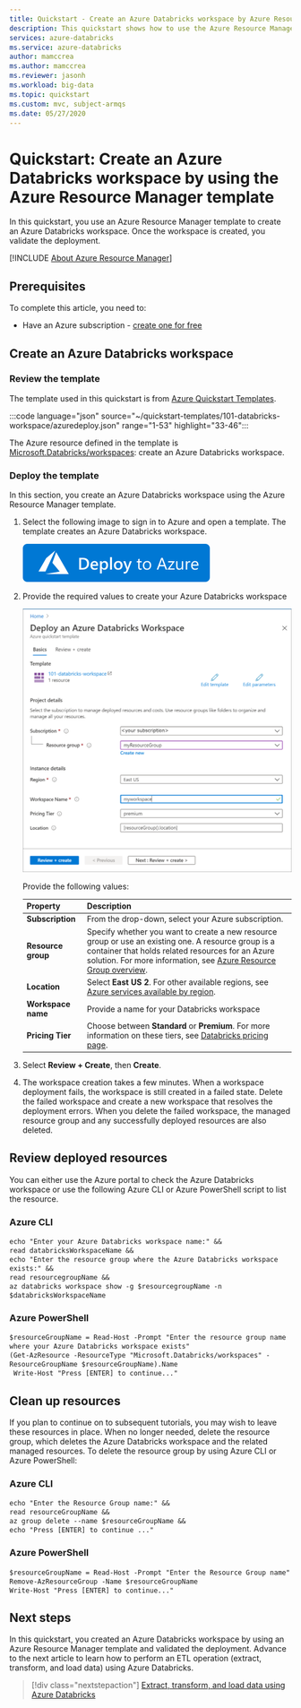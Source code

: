 ```yaml
---
title: Quickstart - Create an Azure Databricks workspace by Azure Resource Manager template
description: This quickstart shows how to use the Azure Resource Manager template to create an Azure Databricks workspace.
services: azure-databricks
ms.service: azure-databricks
author: mamccrea
ms.author: mamccrea
ms.reviewer: jasonh
ms.workload: big-data
ms.topic: quickstart
ms.custom: mvc, subject-armqs
ms.date: 05/27/2020
---
```


# Quickstart: Create an Azure Databricks workspace by using the Azure Resource Manager template

In this quickstart, you use an Azure Resource Manager template to create an Azure Databricks workspace. Once the workspace is created, you validate the deployment.

[!INCLUDE [About Azure Resource Manager](../../includes/resource-manager-quickstart-introduction.md)]

## Prerequisites

To complete this article, you need to:

* Have an Azure subscription - [create one for free](https://azure.microsoft.com/free/)

## Create an Azure Databricks workspace

### Review the template

The template used in this quickstart is from [Azure Quickstart Templates](https://azure.microsoft.com/resources/templates/101-databricks-workspace/).

:::code language="json" source="~/quickstart-templates/101-databricks-workspace/azuredeploy.json" range="1-53" highlight="33-46":::

The Azure resource defined in the template is [Microsoft.Databricks/workspaces](/azure/templates/microsoft.databricks/workspaces): create an Azure Databricks workspace.

### Deploy the template

In this section, you create an Azure Databricks workspace using the Azure Resource Manager template.

1. Select the following image to sign in to Azure and open a template. The template creates an Azure Databricks workspace.

   [![Deploy to Azure](../media/template-deployments/deploy-to-azure.svg)](https://portal.azure.com/#create/Microsoft.Template/uri/https%3A%2F%2Fraw.githubusercontent.com%2FAzure%2Fazure-quickstart-templates%2Fmaster%2F101-databricks-workspace%2Fazuredeploy.json)

2. Provide the required values to create your Azure Databricks workspace

   ![Create Azure Databricks workspace using an Azure Resource Manager template](./media/quickstart-create-databricks-workspace-resource-manager-template/create-databricks-workspace-using-resource-manager-template.png "Create Azure Databricks workspace using an Azure Resource Manager template")

   Provide the following values:

   |Property  |Description  |
   |---------|---------|
   |**Subscription**     | From the drop-down, select your Azure subscription.        |
   |**Resource group**     | Specify whether you want to create a new resource group or use an existing one. A resource group is a container that holds related resources for an Azure solution. For more information, see [Azure Resource Group overview](../azure-resource-manager/management/overview.md). |
   |**Location**     | Select **East US 2**. For other available regions, see [Azure services available by region](https://azure.microsoft.com/regions/services/).        |
   |**Workspace name**     | Provide a name for your Databricks workspace        |
   |**Pricing Tier**     |  Choose between **Standard** or **Premium**. For more information on these tiers, see [Databricks pricing page](https://azure.microsoft.com/pricing/details/databricks/).       |

3. Select **Review + Create**, then **Create**.

4. The workspace creation takes a few minutes. When a workspace deployment fails, the workspace is still created in a failed state. Delete the failed workspace and create a new workspace that resolves the deployment errors. When you delete the failed workspace, the managed resource group and any successfully deployed resources are also deleted.

## Review deployed resources

You can either use the Azure portal to check the Azure Databricks workspace or use the following Azure CLI or Azure PowerShell script to list the resource.

### Azure CLI

```azurecli-interactive
echo "Enter your Azure Databricks workspace name:" &&
read databricksWorkspaceName &&
echo "Enter the resource group where the Azure Databricks workspace exists:" &&
read resourcegroupName &&
az databricks workspace show -g $resourcegroupName -n $databricksWorkspaceName
```

### Azure PowerShell

```azurepowershell-interactive
$resourceGroupName = Read-Host -Prompt "Enter the resource group name where your Azure Databricks workspace exists"
(Get-AzResource -ResourceType "Microsoft.Databricks/workspaces" -ResourceGroupName $resourceGroupName).Name
 Write-Host "Press [ENTER] to continue..."
```

## Clean up resources

If you plan to continue on to subsequent tutorials, you may wish to leave these resources in place. When no longer needed, delete the resource group, which deletes the Azure Databricks workspace and the related managed resources. To delete the resource group by using Azure CLI or Azure PowerShell:

### Azure CLI

```azurecli-interactive
echo "Enter the Resource Group name:" &&
read resourceGroupName &&
az group delete --name $resourceGroupName &&
echo "Press [ENTER] to continue ..."
```

### Azure PowerShell

```azurepowershell-interactive
$resourceGroupName = Read-Host -Prompt "Enter the Resource Group name"
Remove-AzResourceGroup -Name $resourceGroupName
Write-Host "Press [ENTER] to continue..."
```

## Next steps

In this quickstart, you created an Azure Databricks workspace by using an Azure Resource Manager template and validated the deployment. Advance to the next article to learn how to perform an ETL operation (extract, transform, and load data) using Azure Databricks.

> [!div class="nextstepaction"]
> [Extract, transform, and load data using Azure Databricks](databricks-extract-load-sql-data-warehouse.md)
